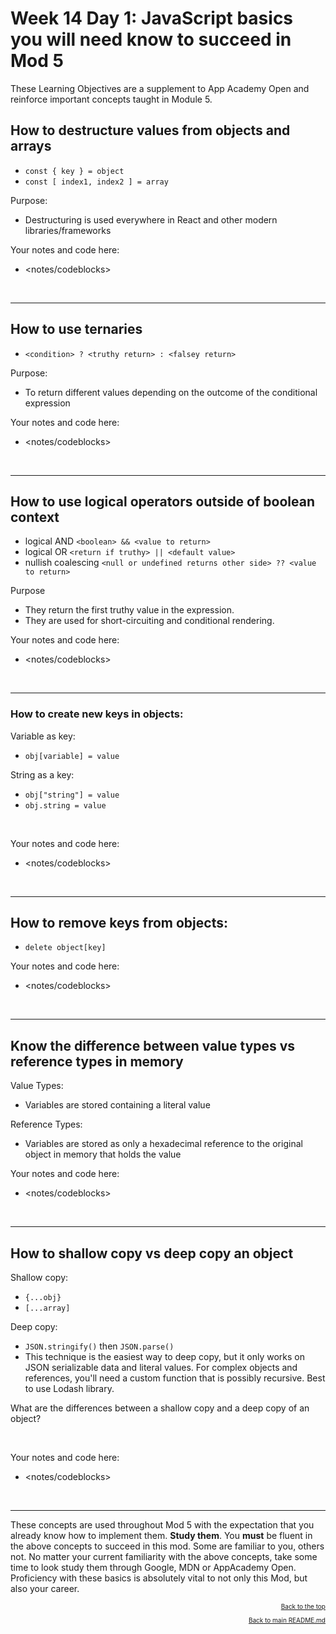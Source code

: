 # Week 14 Day 1: JavaScript basics you will need know to succeed in Mod 5

<a name="#readme-top"></a>

These Learning Objectives are a supplement to App Academy Open and reinforce important concepts taught in Module 5.

## How to destructure values from objects and arrays

- `const { key } = object`
- `const [ index1, index2 ] = array`

Purpose:

- Destructuring is used everywhere in React and other modern libraries/frameworks

Your notes and code here:

- <notes/codeblocks>

<br>
<hr>

## How to use ternaries

- `<condition> ? <truthy return> : <falsey return>`

Purpose:

- To return different values depending on the outcome of the conditional expression

Your notes and code here:

- <notes/codeblocks>

<br>
<hr>

## How to use logical operators outside of boolean context

- logical AND `<boolean> && <value to return>`
- logical OR `<return if truthy> || <default value>`
- nullish coalescing `<null or undefined returns other side> ?? <value to return>`

Purpose

- They return the first truthy value in the expression.
- They are used for short-circuiting and conditional rendering.

Your notes and code here:

- <notes/codeblocks>

<br>
<hr>

### How to create new keys in objects:

Variable as key:

- `obj[variable] = value`

String as a key:

- `obj["string"] = value`
- `obj.string = value`

<br>

Your notes and code here:

- <notes/codeblocks>

<br>
<hr>

## How to remove keys from objects:

- `delete object[key]`

Your notes and code here:

- <notes/codeblocks>

<br>
<hr>

## Know the difference between value types vs reference types in memory

Value Types:

- Variables are stored containing a literal value

Reference Types:

- Variables are stored as only a hexadecimal reference to the original object in memory that holds the value

Your notes and code here:

- <notes/codeblocks>

<br>
<hr>

## How to shallow copy vs deep copy an object

Shallow copy:

- `{...obj}`
- `[...array]`

Deep copy:

- `JSON.stringify()` then `JSON.parse()`
- This technique is the easiest way to deep copy, but it only works on JSON serializable data and literal values. For complex objects and references, you'll need a custom function that is possibly recursive. Best to use Lodash library.

What are the differences between a shallow copy and a deep copy of an object?

<br>

Your notes and code here:

- <notes/codeblocks>

<br>
<hr>

These concepts are used throughout Mod 5 with the expectation that you already know how to implement them. **Study them**.
You **must** be fluent in the above concepts to succeed in this mod. Some are familiar to you, others not. No matter your current familiarity with the above concepts, take some time to look study them through Google, MDN or AppAcademy Open. Proficiency with these basics is absolutely vital to not only this Mod, but also your career.

<p align="right" style="font-size:10px">
  <a href="#readme-top">Back to the top</a>
</p>
<p align="right" style="font-size:10px">
  <a href="./README.md">Back to main README.md</a>
</p>

